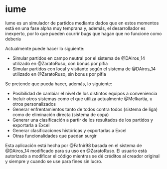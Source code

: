 # iume
 Iume es un simulador de partidos mediante dados que en estos momentos está en una fase alpha muy temprana y, además, el desarrollador es inexperto, por lo que pueden ocurrir bugs que hagan que no funcione como debería
 
 Actualmente puede hacer lo siguiente:
 
 - Simular partidos en campo neutral por el sistema de @DAiros_14 utilizado en @ZaratoRuso, con bonus por pifia
 - Simular partidos con local y visitante según el sistema de @DAiros_14 utilizado en @ZaratoRuso, sin bonus por pifia
 
 Se pretende que pueda hacer, además, lo siguiente:
 
 - Posibilidad de cambiar el nivel de los distintos equipos a conveniencia
 - Incluir otros sistemas como el que utiliza actualmente @Melkartia, u otros personalizados
 - Generar enfrentamientos tanto de todos contra todos (sistema de liga) como de eliminación directa (sistema de copa)
 - Generar una clasificación a partir de los resultados de los partidos y exportarla a Excel
 - Generar clasificaciones históricas y exportarlas a Excel
 - Otras funcionalidades que puedan surgir
 
 Esta aplicación está hecha por @Fafnir98 basada en el sistema de @DAiros_14 modificado para su uso en @ZaratoRuso. El usuario está autorizado a modificar el código mientras se dé créditos al creador original y siempre y cuando se use para fines sin lucro.
